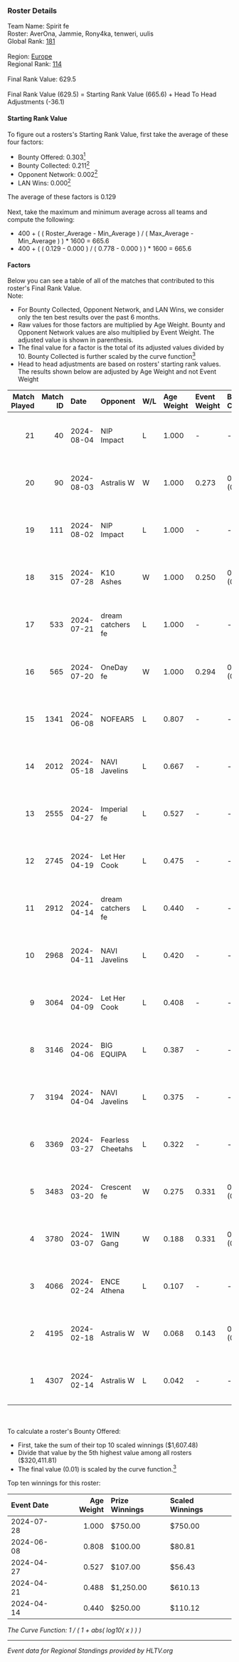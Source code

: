 ### Roster Details<br />
Team Name: Spirit fe<br />
Roster: AverOna, Jammie, Rony4ka, tenweri, uulis<br />
Global Rank: [181](../standings_global.md)<br />
<br />
Region: [Europe]( ../standings_europe.md)<br />
Regional Rank: [114]( ../standings_europe.md)<br />
<br />
Final Rank Value:  629.5<br />
<br />
Final Rank Value (629.5) = Starting Rank Value (665.6) + Head To Head Adjustments (-36.1)<br />

#### Starting Rank Value<br />
To figure out a rosters's Starting Rank Value, first take the average of these four factors:<br />
- Bounty Offered: 0.303[<sup>1</sup>](#table2)
- Bounty Collected: 0.211[<sup>2</sup>](#table1)
- Opponent Network: 0.002[<sup>2</sup>](#table1)
- LAN Wins: 0.000[<sup>2</sup>](#table1)

The average of these factors is 0.129<br />
<br />
Next, take the maximum and minimum average across all teams and compute the following:<br />
- 400 + ( ( Roster_Average - Min_Average ) / ( Max_Average - Min_Average ) ) * 1600 = 665.6
- 400 + ( ( 0.129 - 0.000 ) / ( 0.778 - 0.000 ) ) * 1600 = 665.6


#### Factors<br />
Below you can see a table of all of the matches that contributed to this roster's Final Rank Value.<br />
Note:<br />

- For Bounty Collected, Opponent Network, and LAN Wins, we consider only the ten best results over the past 6 months.
- Raw values for those factors are multiplied by Age Weight. Bounty and Opponent Network values are also multiplied by Event Weight. The adjusted value is shown in parenthesis.
- The final value for a factor is the total of its adjusted values divided by 10. Bounty Collected is further scaled by the curve function[<sup>3</sup>](#curveFunction)
- Head to head adjustments are based on rosters' starting rank values. The results shown below are adjusted by Age Weight and not Event Weight
<span id="table1"></span><br />


| Match Played | Match ID | Date       | Opponent          | W/L | Age Weight | Event Weight | Bounty Collected | Opponent Network | LAN Wins  | H2H Adj. | Roster                                   |
| -: | -: | :- | :- | :- | :- | :- | :- | :- | :- | -: | :- |
|           21 |       40 | 2024-08-04 | NIP Impact        | L   | 1.000      | -            | -                | -                | -         |   -11.53 | AverOna, Jammie, Rony4ka, tenweri, uulis |
|           20 |       90 | 2024-08-03 | Astralis W        | W   | 1.000      | 0.273        | 0.002 (0.001)    | 0.060 (0.016)    | 0 (0.000) |    16.60 | irbitka, Jammie, Rony4ka, tenweri, uulis |
|           19 |      111 | 2024-08-02 | NIP Impact        | L   | 1.000      | -            | -                | -                | -         |   -11.63 | AverOna, Jammie, Rony4ka, tenweri, uulis |
|           18 |      315 | 2024-07-28 | K10 Ashes         | W   | 1.000      | 0.250        | 0.001 (0.000)    | 0.000 (0.000)    | 0 (0.000) |    11.01 | AverOna, Jammie, Rony4ka, tenweri, uulis |
|           17 |      533 | 2024-07-21 | dream catchers fe | L   | 1.000      | -            | -                | -                | -         |   -11.64 | AverOna, Jammie, Rony4ka, tenweri, uulis |
|           16 |      565 | 2024-07-20 | OneDay fe         | W   | 1.000      | 0.294        | 0.002 (0.000)    | 0.000 (0.000)    | 0 (0.000) |    11.00 | AverOna, Jammie, Rony4ka, tenweri, uulis |
|           15 |     1341 | 2024-06-08 | NOFEAR5           | L   | 0.807      | -            | -                | -                | -         |   -11.48 | AverOna, Jammie, Rony4ka, tenweri, uulis |
|           14 |     2012 | 2024-05-18 | NAVI Javelins     | L   | 0.667      | -            | -                | -                | -         |    -5.12 | AverOna, Jammie, Rony4ka, tenweri, uulis |
|           13 |     2555 | 2024-04-27 | Imperial fe       | L   | 0.527      | -            | -                | -                | -         |    -1.63 | AverOna, Jammie, Rony4ka, tenweri, uulis |
|           12 |     2745 | 2024-04-19 | Let Her Cook      | L   | 0.475      | -            | -                | -                | -         |    -2.89 | AverOna, Jammie, Rony4ka, tenweri, uulis |
|           11 |     2912 | 2024-04-14 | dream catchers fe | L   | 0.440      | -            | -                | -                | -         |    -5.63 | AverOna, Jammie, Rony4ka, tenweri, uulis |
|           10 |     2968 | 2024-04-11 | NAVI Javelins     | L   | 0.420      | -            | -                | -                | -         |    -3.81 | AverOna, Jammie, Rony4ka, tenweri, uulis |
|            9 |     3064 | 2024-04-09 | Let Her Cook      | L   | 0.408      | -            | -                | -                | -         |    -2.42 | AverOna, Jammie, Rony4ka, tenweri, uulis |
|            8 |     3146 | 2024-04-06 | BIG EQUIPA        | L   | 0.387      | -            | -                | -                | -         |    -4.30 | AverOna, Jammie, Rony4ka, tenweri, uulis |
|            7 |     3194 | 2024-04-04 | NAVI Javelins     | L   | 0.375      | -            | -                | -                | -         |    -3.47 | AverOna, Jammie, Rony4ka, tenweri, uulis |
|            6 |     3369 | 2024-03-27 | Fearless Cheetahs | L   | 0.322      | -            | -                | -                | -         |    -4.83 | AverOna, Jammie, Rony4ka, tenweri, uulis |
|            5 |     3483 | 2024-03-20 | Crescent fe       | W   | 0.275      | 0.331        | 0.004 (0.000)    | 0.074 (0.007)    | 0 (0.000) |     4.26 | AverOna, Jammie, Rony4ka, tenweri, uulis |
|            4 |     3780 | 2024-03-07 | 1WIN Gang         | W   | 0.188      | 0.331        | 0.001 (0.000)    | 0.016 (0.001)    | 0 (0.000) |     2.92 | AverOna, Jammie, Rony4ka, tenweri, uulis |
|            3 |     4066 | 2024-02-24 | ENCE Athena       | L   | 0.107      | -            | -                | -                | -         |    -1.81 | AverOna, Jammie, Rony4ka, tenweri, uulis |
|            2 |     4195 | 2024-02-18 | Astralis W        | W   | 0.068      | 0.143        | 0.001 (0.000)    | 0.019 (0.000)    | 0 (0.000) |     0.94 | AverOna, Jammie, Rony4ka, tenweri, uulis |
|            1 |     4307 | 2024-02-14 | Astralis W        | L   | 0.042      | -            | -                | -                | -         |    -0.68 | AverOna, Jammie, Rony4ka, tenweri, uulis |

<br />
<span id="table2"></span><br />
To calculate a roster's Bounty Offered:<br />

- First, take the sum of their top 10 scaled winnings ($1,607.48)
- Divide that value by the 5th highest value among all rosters ($320,411.81)
- The final value (0.01) is scaled by the curve function.[<sup>3</sup>](#curveFunction)

Top ten winnings for this roster:<br />

| Event Date | Age Weight | Prize Winnings | Scaled Winnings |
| :- | -: | :- | :- |
| 2024-07-28 |      1.000 | $750.00        | $750.00         |
| 2024-06-08 |      0.808 | $100.00        | $80.81          |
| 2024-04-27 |      0.527 | $107.00        | $56.43          |
| 2024-04-21 |      0.488 | $1,250.00      | $610.13         |
| 2024-04-14 |      0.440 | $250.00        | $110.12         |


<span id="curveFunction"></span>_The Curve Function: 1 / ( 1 + abs( log10( x ) ) )_<br />

---
_Event data for Regional Standings provided by HLTV.org_<br />
